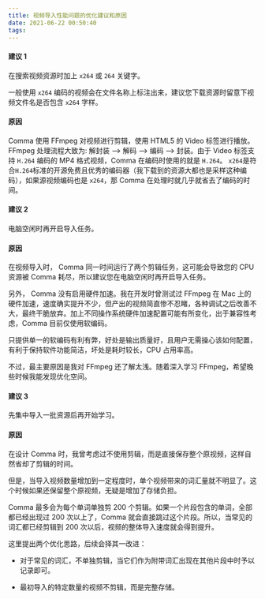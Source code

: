 ```yaml
---
title: 视频导入性能问题的优化建议和原因
date: 2021-06-22 00:50:40
tags:
---
```


#### 建议 1

在搜索视频资源时加上 `x264` 或 `264` 关键字。

一般使用 `x264` 编码的视频会在文件名称上标注出来，建议您下载资源时留意下视频文件名是否包含 `x264` 字样。

#### 原因

Comma 使用 FFmpeg 对视频进行剪辑，使用 HTML5 的 Video 标签进行播放。FFmpeg 处理流程大致为: 解封装 --> 解码 --> 编码 --> 封装。由于 Video 标签支持 `H.264` 编码的 MP4 格式视频，Comma 在编码时使用的就是 `H.264`。 `x264`是符合`H.264`标准的开源免费且优秀的编码器（我下载到的资源大都也是采样这种编码），如果源视频编码也是 `x264`，那 Comma 在处理时就几乎就省去了编码的时间。

#### 建议 2

电脑空闲时再开启导入任务。

#### 原因

在视频导入时， Comma 同一时间运行了两个剪辑任务，这可能会导致您的 CPU 资源被 Comma 耗尽，所以建议您在电脑空闲时再开启导入任务。

另外， Comma 没有启用硬件加速。我在开发时曾测试过 FFmpeg 在 Mac 上的硬件加速，速度确实提升不少，但产出的视频简直惨不忍睹，各种调试之后改善不大，最终干脆放弃。加上不同操作系统硬件加速配置可能有所变化，出于兼容性考虑，Comma 目前仅使用软编码。

只提供单一的软编码有利有弊，好处是输出质量好，且用户无需操心该如何配置，有利于保持软件功能简洁，坏处是耗时较长，CPU 占用率高。

不过，最主要原因是我对 FFmpeg 还了解太浅。随着深入学习 FFmpeg，希望晚些时候我能发现优化空间。

#### 建议 3

先集中导入一批资源后再开始学习。

#### 原因

在设计 Comma 时，我曾考虑过不使用剪辑，而是直接保存整个原视频，这样自然省却了剪辑的时间。

但是，当导入视频数量增加到一定程度时，单个视频带来的词汇量就不明显了。这个时候如果还保留整个原视频，无疑是增加了存储负担。

Comma 最多会为每个单词单独剪 200 个剪辑。如果一个片段包含的单词，全部都已经出现过 200 次以上了，Comma 就会直接跳过这个片段。所以，当常见的词汇都已经剪辑到 200 次以后，视频的整体导入速度就会得到提升。

这里提出两个优化思路，后续会择其一改进：

- 对于常见的词汇，不单独剪辑，当它们作为附带词汇出现在其他片段中时予以记录即可。

- 最初导入的特定数量的视频不剪辑，而是完整存储。
